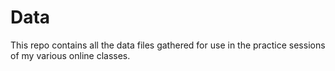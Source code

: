 # Data
This repo contains all the data files gathered for use in the practice sessions of my various online classes. 
